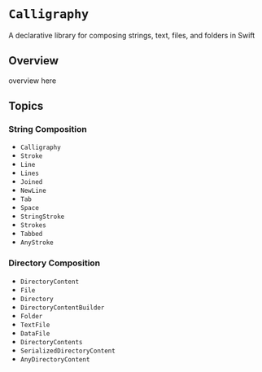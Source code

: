 # ``Calligraphy``

A declarative library for composing strings, text, files, and folders in Swift

## Overview

overview here

## Topics

### String Composition

- ``Calligraphy``
- ``Stroke``
- ``Line``
- ``Lines``
- ``Joined``
- ``NewLine``
- ``Tab``
- ``Space``
- ``StringStroke``
- ``Strokes``
- ``Tabbed``
- ``AnyStroke``

### Directory Composition

- ``DirectoryContent``
- ``File``
- ``Directory``
- ``DirectoryContentBuilder``
- ``Folder``
- ``TextFile``
- ``DataFile``
- ``DirectoryContents``
- ``SerializedDirectoryContent``
- ``AnyDirectoryContent``
